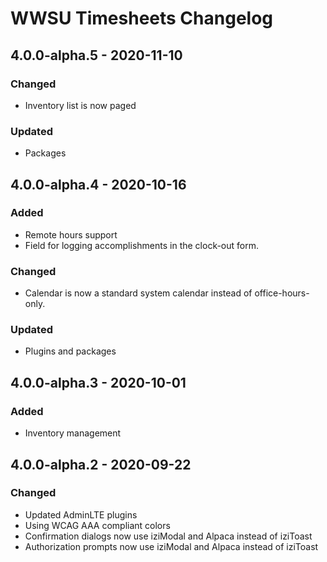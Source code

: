 # WWSU Timesheets Changelog

## 4.0.0-alpha.5 - 2020-11-10

### Changed
- Inventory list is now paged

### Updated
- Packages

## 4.0.0-alpha.4 - 2020-10-16

### Added
- Remote hours support
- Field for logging accomplishments in the clock-out form.

### Changed
- Calendar is now a standard system calendar instead of office-hours-only.

### Updated
- Plugins and packages

## 4.0.0-alpha.3 - 2020-10-01

### Added
- Inventory management

## 4.0.0-alpha.2 - 2020-09-22

### Changed
- Updated AdminLTE plugins
- Using WCAG AAA compliant colors
- Confirmation dialogs now use iziModal and Alpaca instead of iziToast
- Authorization prompts now use iziModal and Alpaca instead of iziToast